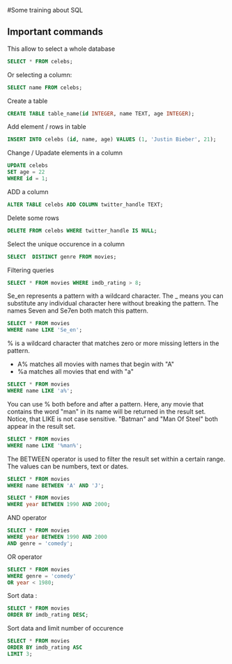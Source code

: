 #Some training about SQL

## Important commands


This allow to select a whole database
```SQL
SELECT * FROM celebs;
```

Or selecting a column:
```SQL
SELECT name FROM celebs;
```

Create a table
```SQL
CREATE TABLE table_name(id INTEGER, name TEXT, age INTEGER);
```

Add element / rows in table
```SQL
INSERT INTO celebs (id, name, age) VALUES (1, 'Justin Bieber', 21);
```


Change / Upadate elements in a column
```SQL
UPDATE celebs 
SET age = 22 
WHERE id = 1; 
```

ADD a column
```SQL
ALTER TABLE celebs ADD COLUMN twitter_handle TEXT; 
```


Delete some rows
```SQL
DELETE FROM celebs WHERE twitter_handle IS NULL;
```

Select the unique occurence in a column
```SQL
SELECT  DISTINCT genre FROM movies;
```


Filtering queries
```SQL
SELECT * FROM movies WHERE imdb_rating > 8;
```

Se_en represents a pattern with a wildcard character. The _ means you can substitute any individual character here without breaking the pattern. The names Seven and Se7en both match this pattern.
```SQL
SELECT * FROM movies
WHERE name LIKE 'Se_en';
```

% is a wildcard character that matches zero or more missing letters in the pattern.
* A% matches all movies with names that begin with "A"
* %a matches all movies that end with "a"

```SQL
SELECT * FROM movies
WHERE name LIKE 'a%';
```

You can use % both before and after a pattern. Here, any movie that contains the word "man" in its name will be returned in the result set. Notice, that LIKE is not case sensitive. "Batman" and "Man Of Steel" both appear in the result set.
```SQL
SELECT * FROM movies
WHERE name LIKE '%man%';
```

The BETWEEN operator is used to filter the result set within a certain range. The values can be numbers, text or dates.
```SQL
SELECT * FROM movies
WHERE name BETWEEN 'A' AND 'J';
```

```SQL
SELECT * FROM movies
WHERE year BETWEEN 1990 AND 2000;
```

AND operator
```SQL
SELECT * FROM movies
WHERE year BETWEEN 1990 AND 2000
AND genre = 'comedy';
```

OR operator
```SQL
SELECT * FROM movies
WHERE genre = 'comedy'
OR year < 1980;
```

Sort data :
```SQL
SELECT * FROM movies
ORDER BY imdb_rating DESC;
```


Sort data and limit number of occurence
```SQL
SELECT * FROM movies
ORDER BY imdb_rating ASC
LIMIT 3;
```




































































